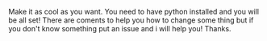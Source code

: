 Make it as cool as you want. You need to have python installed and you will be all set! There are coments to help you how to change some thing but if you don't know something put an issue and i will help you! Thanks.
